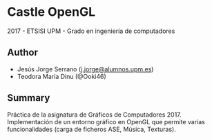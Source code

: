 ﻿# Castle OpenGL

2017 - ETSISI UPM - Grado en ingeniería de computadores

## Author

- Jesús Jorge Serrano (j.jorge@alumnos.upm.es)
- Teodora María Dinu (@Ooki46)

## Summary

Práctica de la asignatura de Gráficos de Computadores 2017.
Implementación de un entorno gráfico en OpenGL que permite varias funcionalidades (carga de ficheros ASE, Música, Texturas).
